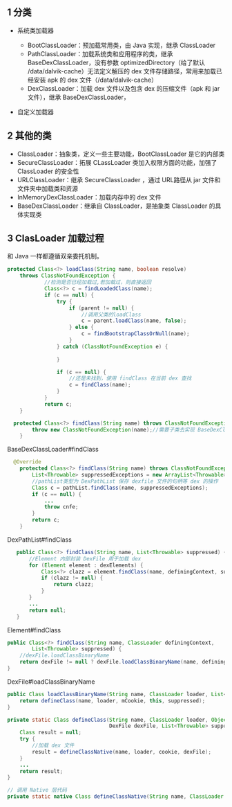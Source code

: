 ## 1 分类

* 系统类加载器
  * BootClassLoader：预加载常用类，由 Java 实现，继承 ClassLoader
  * PathClassLoader：加载系统类和应用程序的类，继承 BaseDexClassLoader，没有参数 optimizedDirectory（给了默认 /data/dalvik-cache）无法定义解压的 dex 文件存储路径，常用来加载已经安装 apk 的 dex 文件（/data/dalvik-cache）
  * DexClassLoader：加载 dex 文件以及包含 dex 的压缩文件（apk 和 jar 文件），继承 BaseDexClassLoader，

* 自定义加载器

## 2 其他的类

* ClassLoader：抽象类，定义一些主要功能，BootClassLoader 是它的内部类
* SecureClassLoader：拓展 CLassLoader 类加入权限方面的功能，加强了 ClassLoader 的安全性
* URLClassLoader：继承 SecureClassLoader ，通过 URL路径从 jar 文件和文件夹中加载类和资源
* InMemoryDexClassLoader：加载内存中的 dex 文件
* BaseDexClassLoader：继承自 ClassLoader，是抽象类 ClassLoader 的具体实现类

## 3 ClasLoader 加载过程

和 Java 一样都遵循双亲委托机制。

```java
protected Class<?> loadClass(String name, boolean resolve) 
    throws ClassNotFoundException {
            //检测是否已经加载过,若加载过，则直接返回
            Class<?> c = findLoadedClass(name);
            if (c == null) {
                try {
                    if (parent != null) {
                        //调用父类的loadClass
                        c = parent.loadClass(name, false);
                    } else {
                        c = findBootstrapClassOrNull(name);
                    }
                } catch (ClassNotFoundException e) {
                   
                }

                if (c == null) {
                    //还是未找到，使用 findClass 在当前 dex 查找
                    c = findClass(name);
                }
            }
            return c;
    }

  protected Class<?> findClass(String name) throws ClassNotFoundException {
        throw new ClassNotFoundException(name);//需要子类去实现 BaseDexClassLoader
    }
```

BaseDexClassLoader#findClass

```java
  @Override
    protected Class<?> findClass(String name) throws ClassNotFoundException {
        List<Throwable> suppressedExceptions = new ArrayList<Throwable>();
        //pathList类型为 DexPathList 保存 dexfile 文件的句柄等 dex 的操作
        Class c = pathList.findClass(name, suppressedExceptions);
        if (c == null) {
            ...
            throw cnfe;
        }
        return c;
    }
```

DexPathList#findClass

```java
   public Class<?> findClass(String name, List<Throwable> suppressed) {
       //Element 内部封装 DexFile 用于加载 dex
       for (Element element : dexElements) {
           Class<?> clazz = element.findClass(name, definingContext, suppressed);
           if (clazz != null) {
               return clazz;
           }
       }
       ...
       return null;
   }
```

Element#findClass

```java
public Class<?> findClass(String name, ClassLoader definingContext,
        List<Throwable> suppressed) {
    //dexFile.loadClassBinaryName
    return dexFile != null ? dexFile.loadClassBinaryName(name, definingContext, suppressed) : null;
}
```

DexFile#loadClassBinaryName

```java
public Class loadClassBinaryName(String name, ClassLoader loader, List<Throwable> suppressed) {
    return defineClass(name, loader, mCookie, this, suppressed);
}

private static Class defineClass(String name, ClassLoader loader, Object cookie,
                                 DexFile dexFile, List<Throwable> suppressed) {
    Class result = null;
    try {
        //加载 dex 文件
        result = defineClassNative(name, loader, cookie, dexFile);
    } 
    ...
    return result;
}

// 调用 Native 层代码
private static native Class defineClassNative(String name, ClassLoader loader, Object cookie, DexFile dexFile)
```

